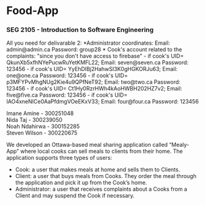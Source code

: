 # Food-App

### SEG 2105 - Introduction to Software Engineering
<p> 
All you need for delivarable 2:
*Administrator coordinates: Email: admin@admin.ca
                            Password: group28
* Cook's account related to the complaints: "since you don't have access to firebase"
- if cook's UID= QkunXb5xfhNYePucwRuYetKMFL22;  Email:    seven@seven.ca
                                                Password: 123456
- if cook's UID= YyEhDIBj2HahwSI3K0gHGKORJu63;  Email:    one@one.ca
                                                Password: 123456
- if cook's UID= p3MFYPvMhgNUg2Kie4u9QPfNeT92;  Email:    two@two.ca
                                                Password: 123456
- if cook's UID= Ct1Hy0RzrHWh4kAoHWBH202HZ7v2;  Email:    five@five.ca
                                                Password: 123456    
- if cook's UID= IAO4xneNICe0AaPfdmgVOeEKxV33;  Email:    four@four.ca
                                                Password: 123456                                              
</p>
<p> 
Imane Amine - 300251048 <br>
Nida Taj - 300239050 <br>
Noah Ndahirwa - 300152285 <br>
Steven Wilson - 300220675 <br>
</p>

<p>
We developed an Ottawa-based meal sharing application called “Mealy-App” where local cooks
can sell meals to clients from their home. The application supports three types of users:
</p>


* Cook: a user that makes meals at home and sells them to Clients. 
* Client: a user that buys meals from Cooks. They order the meal through the application
and pick it up from the Cook’s home.
* Administrator: a user that receives complaints about a Cooks from a Client and may
suspend the Cook if necessary.
